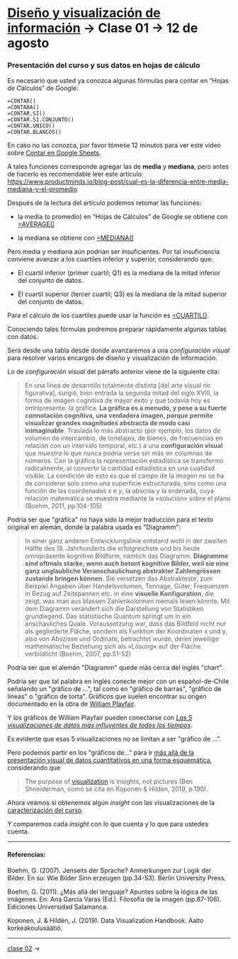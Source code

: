 # [Diseño y visualización de información](https://github.com/profesorfaco/troncal) → Clase 01 → 12 de agosto

### Presentación del curso y sus datos en hojas de cálculo


Es necesario que usted ya conozca algunas fórmulas para contar en “Hojas de Cálculos” de Google:

```
=CONTAR()
=CONTARA()
=CONTAR.SI()
=CONTAR.SI.CONJUNTO()
=CONTAR.UNICO()
=CONTAR.BLANCOS()
```

En caso no las conozca, por favor tómese 12 minutos para ver este video sobre [Contar en Google Sheets](https://www.youtube.com/watch?v=Z3B_B76HOAM).


A tales funciones corresponde agregar las de **media** y **mediana**, pero antes de hacerlo es recomendable leer este artículo: https://www.productminds.io/blog-post/cual-es-la-diferencia-entre-media-mediana-y-el-promedio

Después de la lectura del artículo podemos retomar las funciones: 

- la media (o promedio) en “Hojas de Cálculos” de Google se obtiene con [=AVERAGE()](https://support.google.com/docs/answer/3093615?hl=es-419) 

- la mediana se obtiene con [=MEDIANA()](https://support.google.com/docs/answer/3094025?hl=es-419&sjid=1363567124637463342-SA)

Pero media y mediana aún podrían ser insuficientes. Por tal insuficiencia conviene avanzar a los cuartiles inferior y superior, considerando que: 

- El cuartil inferior (primer cuartil; Q1) es la mediana de la mitad inferior del conjunto de datos.

- El cuartil superior (tercer cuartil; Q3) es la mediana de la mitad superior del conjunto de datos.

Para el cálculo de los cuartiles puede usar la función es [=CUARTIL()](https://support.google.com/docs/answer/3094041?hl=es-419&sjid=9125160580940894305-SA). 

Conociendo tales fórmulas podremos preparar rápidamente algunas tablas con datos. 

Será desde una tabla desde donde avanzaremos a una *configuración visual* para resolver varios encargos de diseño y visualización de información.

Lo de *configuración visual* del párrafo anterior viene de la siguiente cita:

> En una línea de desarrollo totalmente distinta [del arte visual no figurativa], surgió, bien entrada la segunda mitad del siglo XVIII, la forma de imagen cognitiva de mayor éxito y que todavía hoy es omnipresente: la gráfica. **La gráfica es a menudo, y pese a su fuerte connotación cognitiva, una verdadera imagen, porque permite visualizar grandes magnitudes abstracta de modo casi inimaginable**. Traslada lo más abstracto (por ejemplo, los datos de volumen de intercambio, de tonelajes, de bienes, de frecuencias en relación con un intervalo temporal, etc.) a una **configuración visual** que *muestra* lo que nunca podría verse sin más en columnas de números. Con la gráfica la representación estadística se transformó radicalmente, al convertir la cantidad estadística en una cualidad visible. La condición de esto es que el campo de la imagen no se ha de considerar solo como una superficie estructurada, sino como una función de las coordenadas *x* e *y*, la abscisa y la ordenada, cuya relación matemática se muestra mediante la «solución» sobre el plano (Boehm, 2011, pp.104-105)

Podría ser que "gráfica" no haya sido la mejor traducción para el texto original en alemán, donde la palabra usada es "Diagramm":

> In einer ganz anderen Entwicklungslinie entstand wohl in der zweiten Hälfte des 18. Jahrhunderts die erfolgreichste und bis heute omnipräsente kognitive Bildform, nämlich das Diagramm. **Diagramme sind oftmals starke, wenn auch betont kognitive Bilder, weil sie eine ganz unglaubliche Veranschaulichung abstrakter Zahlengrössen zustande bringen können**. Sie versetzen das Abstrakteste, zum Beispiel Angaben über Handelsvolumen, Tonnage, Güter, Frequenzen in Bezug auf Zeitspannen etc. in eine **visuelle Konfiguration**, die zeigt, was man aus blassen Zahlenkolonnen niemals lesen könnte. Mit dem Diagramm verändert sich die Darstellung von Statistiken grundlegend. Das statistische Quantum springt um in ein anschauliches Quale. Voraussetzung war, dass das Bildfeld nicht nur als gegliederte Fläche, sondern als Funktion der Koordinaten x und y, also von Abszisse und Ordinate, betrachtet wurde, deren jeweilige mathematische Beziehung sich als »Lösung« auf der Fläche verbildlicht (Boehm, 2007, pp.51-52)

Podría ser que el alemán "Diagramm" quede más cerca del inglés "chart". 

Podría ser que tal palabra en inglés conecte mejor con un español-de-Chile señalando un "gráfico de …", tal como en "gráfico de barras", "gráfico de líneas" o "gráfico de torta". Gráficos que suelen encontrar su origen documentado en la obra de [William Playfair](https://notes.math.ca/en/article/william-playfairs-statistical-graphs/). 

Y los gráficos de William Playfair pueden conectarse con [*Las 5 visualizaciones de datos más influyentes de todos los tiempos*](https://www.tableau.com/es-es/learn/whitepapers/5-most-influential-visualizations).

Es evidente que esas 5 visualizaciones no se limitan a ser "gráfico de …". 

Pero podemos partir en los "gráficos de…" para ir [más allá de la presentación visual de datos cuantitativos en una forma esquemática](https://www.visual-literacy.org/periodic_table/periodic_table.html), considerando que

> The purpose of [visualization](https://www.visual-literacy.org/periodic_table/periodic_table.html) is insights, not pictures (Ben Shneiderman, como se cita en Koponen & Hildén, 2019, p.190).

Ahora veamos si obtenemos algún *insight* con las visualizaciones de la [caracterización del curso](https://www.u-cursos.cl/fau/2025/2/AUD5V027/1/integrantes/stats).

Y comparemos cada *insight* con lo que cuenta y lo que para ustedes cuenta.

- - - - 

#### Referencias:

Boehm, G. (2007). Jenseits der Sprache? Anmerkungen zur Logik der Bilder. En su: Wie Bilder Sinn erzeugen (pp.34-53). Berlin University Press. 

Boehm, G. (2011). ¿Más allá del lenguaje? Apuntes sobre la lógica de las imágenes. En: Ana García Varas (Ed.). Filosofía de la imagen (pp.87-106). Ediciones Universidad Salamanca.

Koponen, J. & Hildén, J. (2019). Data Visualization Handbook. Aalto korkeakoulusäätiö.

- - - - 

[clase 02](https://github.com/profesorfaco/troncal/blob/main/clase-02/README.md) →
